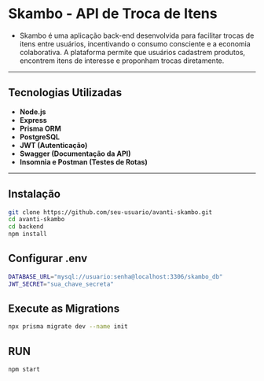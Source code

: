 # Skambo - API de Troca de Itens

- Skambo é uma aplicação back-end desenvolvida para facilitar trocas de itens entre usuários, incentivando o consumo consciente e a economia colaborativa. A plataforma permite que usuários cadastrem produtos, encontrem itens de interesse e proponham trocas diretamente.

---

## Tecnologias Utilizadas

- **Node.js**
- **Express**
- **Prisma ORM**
- **PostgreSQL**
- **JWT (Autenticação)**
- **Swagger (Documentação da API)**
- **Insomnia e Postman (Testes de Rotas)**

---

## Instalação
```bash
git clone https://github.com/seu-usuario/avanti-skambo.git
cd avanti-skambo
cd backend
npm install
```

## Configurar .env
```bash
DATABASE_URL="mysql://usuario:senha@localhost:3306/skambo_db"
JWT_SECRET="sua_chave_secreta"
```

## Execute as Migrations
```bash
npx prisma migrate dev --name init
```

## RUN
```bash
npm start
```
